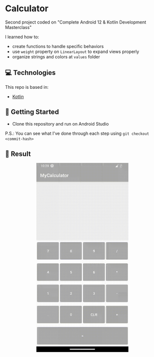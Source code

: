 # Calculator

Second project coded on "Complete Android 12 & Kotlin Development Masterclass"

I learned how to:

- create functions to handle specific behaviors
- use `weight` property on `LinearLayout` to expand views properly
- organize strings and colors at `values` folder

## 💻 Technologies

This repo is based in:

- [Kotlin](https://kotlinlang.org/)

## 🚀 Getting Started

- Clone this repository and run on Android Studio

P.S.: You can see what I've done through each step using `git checkout <commit-hash>`

## 🧐 Result

<div align="center">
<img src=".github/second_project.gif" width="300" />
</div>
